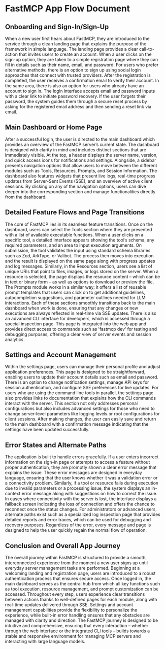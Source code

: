 # FastMCP App Flow Document

## Onboarding and Sign-In/Sign-Up

When a new user first hears about FastMCP, they are introduced to the service through a clean landing page that explains the purpose of the framework in simple language. The landing page provides a clear call-to-action that invites users to create an account. When a user clicks on the sign-up option, they are taken to a simple registration page where they can fill in details such as their name, email, and password. For users who prefer alternative methods, there is an option to sign up using social login approaches that connect with trusted providers. After the registration is completed, the user receives a confirmation email to verify their account. In the same area, there is also an option for users who already have an account to sign in. The login interface accepts email and password inputs with a clear link to initiate password recovery. If the user forgets their password, the system guides them through a secure reset process by asking for the registered email address and then sending a reset link via email.

## Main Dashboard or Home Page

After a successful login, the user is directed to the main dashboard which provides an overview of the FastMCP server’s current state. The dashboard is designed with clarity in mind and includes distinct sections that are immediately visible. At the top, a header displays the server name, version, and quick access icons for notifications and settings. Alongside, a sidebar presents navigation options that allow users to move between the different modules such as Tools, Resources, Prompts, and Session Information. The dashboard also features widgets that present live logs, real-time progress updates from Server-Sent Events (SSE), and an overview of active client sessions. By clicking on any of the navigation options, users can dive deeper into the corresponding section and manage functionalities directly from the dashboard.

## Detailed Feature Flows and Page Transitions

The core of FastMCP lies in its seamless feature transitions. Once on the dashboard, users can select the Tools section where they are presented with a list of available executable functions. When a user clicks on a specific tool, a detailed interface appears showing the tool’s schema, any required parameters, and an area to input execution arguments. On submission, the tool validates the input using standard schema libraries such as Zod, ArkType, or Valibot. The process then moves into execution and the result is displayed on the same page along with progress updates and log messages. Similarly, in the Resources section, users see a list of unique URIs that point to files, images, or logs stored on the server. When a resource is selected, the page displays the resource content – which can be in text or binary form – as well as options to download or preview the file. The Prompts module works in a similar way; it offers a list of reusable prompt templates that users can click on to get additional guidelines, autocompletion suggestions, and parameter outlines needed for LLM interactions. Each of these sections smoothly transitions back to the main dashboard when work is done, ensuring that any changes or new executions are always reflected in real-time via SSE updates. There is also an advanced CLI interface for developers, which is accessed through a special inspection page. This page is integrated into the web app and provides direct access to commands such as 'fastmcp dev' for testing and debugging purposes, offering a clear view of server events and session analytics.

## Settings and Account Management

Within the settings page, users can manage their personal profile and adjust application preferences. This page is designed to be straightforward, enabling users to update their account details such as email and password. There is an option to change notification settings, manage API keys for session authentication, and configure SSE preferences for live updates. For users who are using the command line tools in parallel, the settings page also provides links to documentation that explains how the CLI commands interact with the server. This section not only addresses personal configurations but also includes advanced settings for those who need to change server-level parameters like logging levels or root configurations for client sessions. After making changes, the user can easily save and return to the main dashboard with a confirmation message indicating that the settings have been updated successfully.

## Error States and Alternate Paths

The application is built to handle errors gracefully. If a user enters incorrect information on the sign-in page or attempts to access a feature without proper authentication, they are promptly shown a clear error message that explains the issue. These error messages are designed in everyday language, ensuring that the user knows whether it was a validation error or a connectivity problem. Similarly, if a tool or resource fails during execution due to invalid parameters or a processing issue, the system displays an in-context error message along with suggestions on how to correct the issue. In cases where connectivity with the server is lost, the interface displays a fallback screen indicating the loss of connection and offers the chance to reconnect once the status changes. For administrators or advanced users, alternate paths exist such as a specialized log inspection page that provides detailed reports and error traces, which can be used for debugging and recovery purposes. Regardless of the error, every message and page is designed to help the user quickly regain the normal flow of operation.

## Conclusion and Overall App Journey

The overall journey within FastMCP is structured to provide a smooth, interconnected experience from the moment a new user signs up until everyday server management tasks are performed. Beginning at a welcoming landing and registration page, users are introduced to a robust authentication process that ensures secure access. Once logged in, the main dashboard serves as the central hub from which all key functions such as tool execution, resource management, and prompt customization can be accessed. Throughout every step, users experience clear transitions between actions thanks to well-defined pages for each module, along with real-time updates delivered through SSE. Settings and account management capabilities provide the flexibility to personalize the experience, while built-in error handling ensures that any obstacles are managed with clarity and direction. The FastMCP journey is designed to be intuitive and comprehensive, ensuring that every interaction – whether through the web interface or the integrated CLI tools – builds towards a stable and responsive environment for managing MCP servers and interacting with large language models.